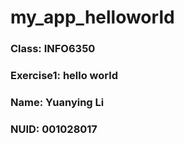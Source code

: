 # my_app_helloworld

### Class: INFO6350
### Exercise1: hello world
### Name: Yuanying Li
### NUID: 001028017
